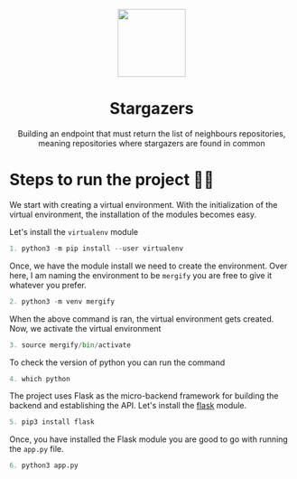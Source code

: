 <p align="center">
<img src="https://landen.imgix.net/2l01jamio2ce/assets/nzfrsbuc.png?w=1200&h=900&fit=max" height="120" width="120"/>
<h1 align="center">Stargazers</h1>
<p align="center">Building an endpoint that must return the list of neighbours repositories, meaning repositories where stargazers are found in common</p>
</p>

# Steps to run the project 🧑‍💻
We start with creating a virtual environment. With the initialization of the virtual environment, the installation of the modules becomes easy. 

Let's install the `virtualenv` module

```python
1. python3 -m pip install --user virtualenv
```

Once, we have the module install we need to create the environment. Over here, I am naming the environment to be `mergify` you are free to give it whatever you prefer.

```python
2. python3 -m venv mergify
```

When the above command is ran, the virtual environment gets created. Now, we activate the virtual environment

```python
3. source mergify/bin/activate
```

To check the version of python you can run the command

```python
4. which python
```

The project uses Flask as the micro-backend framework for building the backend and establishing the API. Let's install the [flask](https://flask.palletsprojects.com/en/2.1.x/) module.

```python
5. pip3 install flask
```

Once, you have installed the Flask module you are good to go with running the `app.py` file.

```python
6. python3 app.py
```
